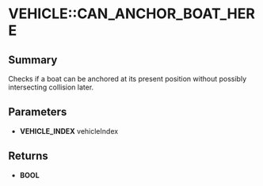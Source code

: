 # VEHICLE::CAN_ANCHOR_BOAT_HERE

## Summary
Checks if a boat can be anchored at its present position without possibly intersecting collision later.

## Parameters
* **VEHICLE_INDEX** vehicleIndex

## Returns
* **BOOL**